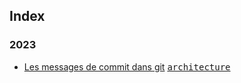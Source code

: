 ## Index

### 2023

* [Les messages de commit dans git](/architecture/les-messages-de-commit-dans-git) [<kbd>architecture</kbd>](/architecture)
